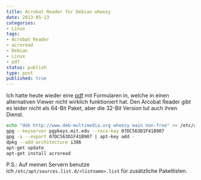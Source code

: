 ```yaml
---
title: Acrobat Reader für Debian wheezy
date: 2013-05-13
categories:
- Linux
tags:
- Acrobat Reader
- acroread
- Debian
- Linux
- pdf
status: publish
type: post
published: true
---
```


Ich hatte heute wieder eine [pdf] mit Formularen in,
welche in einen alternativen Viewer nicht wirklich funktioniert hat.
Den Arcobat Reader gibt es leider nicht als 64-Bit Paket, aber die 32-Bit Version tut auch ihren Dienst.


``` sh
echo "deb http://www.deb-multimedia.org wheezy main non-free" >> /etc/apt/sources.list
gpg --keyserver pgpkeys.mit.edu --recv-key 07DC563D1F41B907
gpg -a --export 07DC563D1F41B907 | apt-key add -
dpkg --add-architecture i386
apt-get update
apt-get install acroread
```

P.S.: Auf meinen Servern benutze ich `/etc/apt/sources.list.d/<listname>.list` für zusätzliche Paketlisten.

[pdf]: http://www.adobe.com/devnet/pdf/pdf_reference.html
